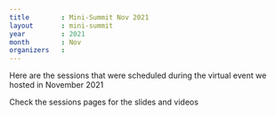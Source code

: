 ```yaml
---
title        : Mini-Summit Nov 2021
layout       : mini-summit
year         : 2021
month        : Nov
organizers   :
---
```


Here are the sessions that were scheduled during the virtual event we hosted in November 2021

Check the sessions pages for the slides and videos